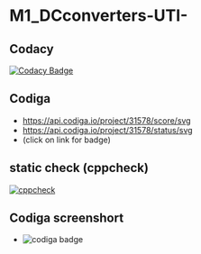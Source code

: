 # M1_DCconverters-UTI-

## Codacy
[![Codacy Badge](https://app.codacy.com/project/badge/Grade/c30f72fe15444c799424323fa60f04cc)](https://www.codacy.com/gh/RajeshwariNavalur/M1_DCconverters-UTI-/dashboard?utm_source=github.com&amp;utm_medium=referral&amp;utm_content=RajeshwariNavalur/M1_DCconverters-UTI-&amp;utm_campaign=Badge_Grade)

## Codiga
* https://api.codiga.io/project/31578/score/svg
* https://api.codiga.io/project/31578/status/svg 
* (click on link for badge)

## static check (cppcheck)
[![cppcheck](https://github.com/RajeshwariNavalur/M1_DCconverters-UTI-/actions/workflows/check.yml/badge.svg)](https://github.com/RajeshwariNavalur/M1_DCconverters-UTI-/actions/workflows/check.yml)


## Codiga screenshort
* ![codiga badge](https://user-images.githubusercontent.com/98839182/156747742-24439eca-64af-49fa-9c1e-844b57d4dfcd.PNG)







